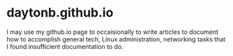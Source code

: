 # daytonb.github.io

I may use my github.io page to occaisionally to write articles to document how to accomplish general tech, Linux administration, networking tasks that I found insufficient documentation to do.
